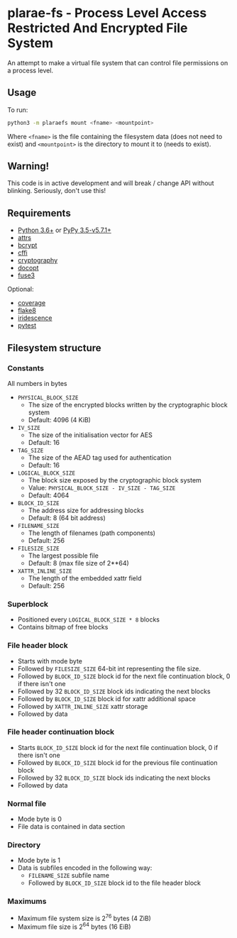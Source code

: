 plarae-fs - Process Level Access Restricted And Encrypted File System
=====================================================================

An attempt to make a virtual file system that can control file permissions on a process level.

Usage
-----

To run:

```bash
python3 -m plaraefs mount <fname> <mountpoint>
```

Where `<fname>` is the file containing the filesystem data (does not need to exist) and `<mountpoint>` is the directory to mount it to (needs to exist).

Warning!
--------

This code is in active development and will break / change API without blinking. Seriously, don't use this!

Requirements
------------

 - [Python 3.6+](https://www.python.org/) or [PyPy 3.5-v5.7.1+](http://pypy.org/)
 - [attrs](https://pypi.python.org/pypi/attrs)
 - [bcrypt](https://pypi.python.org/pypi/bcrypt)
 - [cffi](https://pypi.python.org/pypi/cffi)
 - [cryptography](https://pypi.python.org/pypi/cryptography)
 - [docopt](https://pypi.python.org/pypi/docopt)
 - [fuse3](https://github.com/libfuse/libfuse)

Optional:

 - [coverage](https://pypi.python.org/pypi/coverage)
 - [flake8](https://pypi.python.org/pypi/flake8)
 - [iridescence](https://github.com/matsjoyce/iridescence)
 - [pytest](https://pypi.python.org/pypi/pytest)


Filesystem structure
--------------------

### Constants ###

All numbers in bytes

 - `PHYSICAL_BLOCK_SIZE`
     - The size of the encrypted blocks written by the cryptographic block system
     - Default: 4096 (4 KiB)
 - `IV_SIZE`
     - The size of the initialisation vector for AES
     - Default: 16
 - `TAG_SIZE`
     - The size of the AEAD tag used for authentication
     - Default: 16
 - `LOGICAL_BLOCK_SIZE`
     - The block size exposed by the cryptographic block system
     - Value: `PHYSICAL_BLOCK_SIZE - IV_SIZE - TAG_SIZE`
     - Default: 4064
 - `BLOCK_ID_SIZE`
     - The address size for addressing blocks
     - Default: 8 (64 bit address)
 - `FILENAME_SIZE`
     - The length of filenames (path components)
     - Default: 256
 - `FILESIZE_SIZE`
     - The largest possible file
     - Default: 8 (max file size of 2**64)
 - `XATTR_INLINE_SIZE`
     - The length of the embedded xattr field
     - Default: 256

### Superblock ###

 - Positioned every `LOGICAL_BLOCK_SIZE * 8` blocks
 - Contains bitmap of free blocks

### File header block ###

 - Starts with mode byte
 - Followed by `FILESIZE_SIZE` 64-bit int representing the file size.
 - Followed by `BLOCK_ID_SIZE` block id for the next file continuation block, 0 if there isn't one
 - Followed by 32 `BLOCK_ID_SIZE` block ids indicating the next blocks
 - Followed by `BLOCK_ID_SIZE` block id for xattr additional space
 - Followed by `XATTR_INLINE_SIZE` xattr storage
 - Followed by data

### File header continuation block ###

 - Starts `BLOCK_ID_SIZE` block id for the next file continuation block, 0 if there isn't one
 - Followed by `BLOCK_ID_SIZE` block id for the previous file continuation block
 - Followed by 32 `BLOCK_ID_SIZE` block ids indicating the next blocks
 - Followed by data

### Normal file ###

 - Mode byte is 0
 - File data is contained in data section

### Directory ###

 - Mode byte is 1
 - Data is subfiles encoded in the following way:
     - `FILENAME_SIZE` subfile name
     - Followed by `BLOCK_ID_SIZE` block id to the file header block

### Maximums ###

 - Maximum file system size is 2<sup>76</sup> bytes (4 ZiB)
 - Maximum file size is 2<sup>64</sup> bytes (16 EiB)
